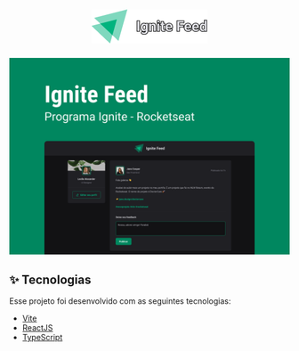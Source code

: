 <h1 align="center">
  <img src="./public/logo.png" alt="Ignite Feed" title="Ignite Lab ReactJS" />
</h1>

<span align="center">
  <img src="./public/capa.png" alt="Capa Ignite Feed" title="Capa Ignite Lab ReactJS" />
</span>

## ✨ Tecnologias

Esse projeto foi desenvolvido com as seguintes tecnologias:

- [Vite](https://vitejs.dev)
- [ReactJS](https://reactjs.org)
- [TypeScript](https://www.typescriptlang.org/)
